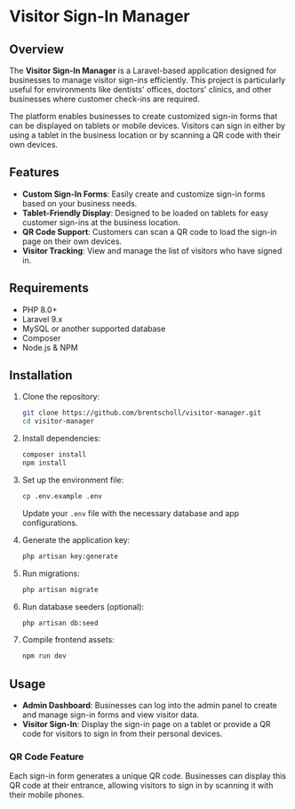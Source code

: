 # Visitor Sign-In Manager

## Overview
The **Visitor Sign-In Manager** is a Laravel-based application designed for businesses to manage visitor sign-ins efficiently. This project is particularly useful for environments like dentists' offices, doctors' clinics, and other businesses where customer check-ins are required.

The platform enables businesses to create customized sign-in forms that can be displayed on tablets or mobile devices. Visitors can sign in either by using a tablet in the business location or by scanning a QR code with their own devices.

## Features

- **Custom Sign-In Forms**: Easily create and customize sign-in forms based on your business needs.
- **Tablet-Friendly Display**: Designed to be loaded on tablets for easy customer sign-ins at the business location.
- **QR Code Support**: Customers can scan a QR code to load the sign-in page on their own devices.
- **Visitor Tracking**: View and manage the list of visitors who have signed in.

## Requirements

- PHP 8.0+
- Laravel 9.x
- MySQL or another supported database
- Composer
- Node.js & NPM

## Installation

1. Clone the repository:
   ```bash
   git clone https://github.com/brentscholl/visitor-manager.git
   cd visitor-manager
   ```

2. Install dependencies:
   ```bash
   composer install
   npm install
   ```

3. Set up the environment file:
   ```bash
   cp .env.example .env
   ```
   Update your `.env` file with the necessary database and app configurations.

4. Generate the application key:
   ```bash
   php artisan key:generate
   ```

5. Run migrations:
   ```bash
   php artisan migrate
   ```

6. Run database seeders (optional):
   ```bash
   php artisan db:seed
   ```

7. Compile frontend assets:
   ```bash
   npm run dev
   ```

## Usage

- **Admin Dashboard**: Businesses can log into the admin panel to create and manage sign-in forms and view visitor data.
- **Visitor Sign-In**: Display the sign-in page on a tablet or provide a QR code for visitors to sign in from their personal devices.

### QR Code Feature

Each sign-in form generates a unique QR code. Businesses can display this QR code at their entrance, allowing visitors to sign in by scanning it with their mobile phones.
